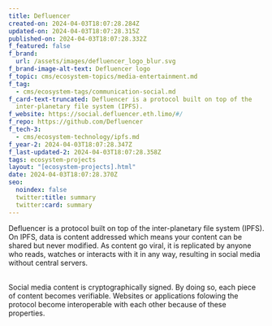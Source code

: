 ```yaml
---
title: Defluencer
created-on: 2024-04-03T18:07:28.284Z
updated-on: 2024-04-03T18:07:28.315Z
published-on: 2024-04-03T18:07:28.332Z
f_featured: false
f_brand:
  url: /assets/images/defluencer_logo_blur.svg
f_brand-image-alt-text: Defluencer logo
f_topic: cms/ecosystem-topics/media-entertainment.md
f_tag:
  - cms/ecosystem-tags/communication-social.md
f_card-text-truncated: Defluencer is a protocol built on top of the
  inter-planetary file system (IPFS).
f_website: https://social.defluencer.eth.limo/#/
f_repo: https://github.com/Defluencer
f_tech-3:
  - cms/ecosystem-technology/ipfs.md
f_year-2: 2024-04-03T18:07:28.347Z
f_last-updated-2: 2024-04-03T18:07:28.358Z
tags: ecosystem-projects
layout: "[ecosystem-projects].html"
date: 2024-04-03T18:07:28.370Z
seo:
  noindex: false
  twitter:title: summary
  twitter:card: summary
---
```

Defluencer is a protocol built on top of the inter-planetary file system (IPFS). On IPFS, data is content addressed which means your content can be shared but never modified. As content go viral, it is replicated by anyone who reads, watches or interacts with it in any way, resulting in social media without central servers.

\
Social media content is cryptographically signed. By doing so, each piece of content becomes verifiable. Websites or applications folowing the protocol become interoperable with each other because of these properties.